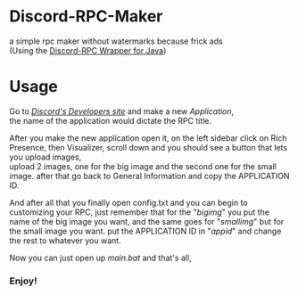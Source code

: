# Discord-RPC-Maker
a simple rpc maker without watermarks because frick ads  
(Using the [Discord-RPC Wrapper for Java](https://github.com/Vatuu/discord-rpc))
# Usage
Go to _[Discord's Developers site](https://discord.com/developers)_ and make a new _Application_,  
the name of the application would dictate the RPC title.  

After you make the new application open it, on the left sidebar click on Rich Presence, then Visualizer, scroll down and you should see a button that lets you upload images,  
upload 2 images, one for the big image and the second one for the small image. after that go back to General Information and copy the APPLICATION ID.  

And after all that you finally open config.txt and you can begin to customizing your RPC, just remember that for the "_bigimg_" you put the name of the big image you want, and the same goes for "_smallimg_" but for the small image you want. put the APPLICATION ID in "_appid_" and change the rest to whatever you want.  

Now you can just open up _main.bat_ and that's all,  
### Enjoy!
